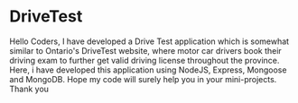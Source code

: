 # DriveTest
Hello Coders, I have developed a Drive Test application which is somewhat similar to Ontario's DriveTest website, where motor car drivers book their driving exam to further get valid driving license throughout the province. Here, i have developed this application using NodeJS, Express, Mongoose and MongoDB. Hope my code will surely help you in your mini-projects. Thank you
